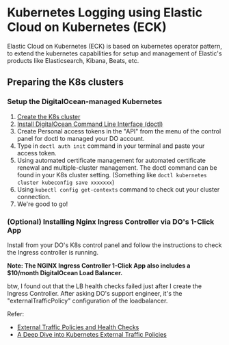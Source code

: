 # Kubernetes Logging using Elastic Cloud on Kubernetes (ECK)

Elastic Cloud on Kubernetes (ECK) is based on kubernetes operator pattern, to extend the kubernetes capabilities for setup and management  of Elastic's products like Elasticsearch, Kibana, Beats, etc.

## Preparing the K8s clusters
### Setup the DigitalOcean-managed Kubernetes
1. [Create the K8s cluster](https://docs.digitalocean.com/products/kubernetes/quickstart/)
2. [Install DigitalOcean Command Line Interface (doctl)](https://github.com/digitalocean/doctl)
3. Create Personal access tokens in the "API" from the menu of the control panel for doctl to managed your DO account.
4. Type in `doctl auth init` command in your terminal and paste your access token.
5. Using automated certificate management for automated certificate renewal and multiple-cluster management. The doctl command can be found in your K8s cluster setting. (Something like `doctl kubernetes cluster kubeconfig save xxxxxxx`)  
6. Using `kubectl config get-contexts` command to check out your cluster connection.
7. We're good to go!

### (Optional) Installing Nginx Ingress Controller via DO's 1-Click App
Install from your DO's K8s control panel and follow the instructions to check the Ingress controller is running.

**Note: The NGINX Ingress Controller 1-Click App also includes a $10/month DigitalOcean Load Balancer.**


btw, I found out that the LB health checks failed just after I create the Ingress Controller. After asking DO's support engineer, it's the "externalTrafficPolicy" configuration of the loadbalancer.

Refer: 
* [External Traffic Policies and Health Checks](https://docs.digitalocean.com/products/kubernetes/how-to/configure-load-balancers/)
* [A Deep Dive into Kubernetes External Traffic Policies](https://www.asykim.com/blog/deep-dive-into-kubernetes-external-traffic-policies)
